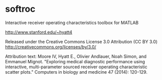 softroc
=======

Interactive receiver operating characteristics toolbox for MATLAB

http://www.stanford.edu/~hyatt4

Released under the Creative Commons License 3.0 Attribution (CC BY 3.0)
http://creativecommons.org/licenses/by/3.0/

Attribution text:
Moore IV, Hyatt E., Olivier Andlauer, Noah Simon, and Emmanuel Mignot. "Exploring medical diagnostic performance using interactive, multi-parameter sourced receiver operating characteristic scatter plots." Computers in biology and medicine 47 (2014): 120-129.
